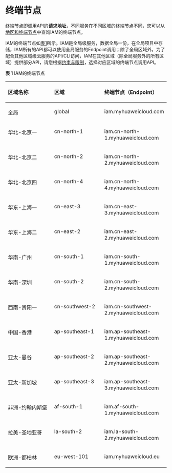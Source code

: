 # 终端节点<a name="iam_01_0004"></a>

终端节点即调用API的**请求地址**，不同服务在不同区域的终端节点不同，您可以从[地区和终端节点](https://developer.huaweicloud.com/endpoint?IAM)中查询IAM的终端节点。

IAM的终端节点如[表1](#table11618183414370)所示。IAM是全局级服务，数据全局一份，在全局项目中存储，IAM所有的API都可以使用全局服务的Endpoint调用；除了全局区域外，为了配合其他区域级云服务的API/CLI访问，IAM在其他区域（除全局服务外的所有区域）提供部分API，请您根据[约束与限制](约束与限制.md)，选择对应区域的终端节点调用API。

**表 1**  IAM的终端节点

<a name="table11618183414370"></a>
<table><thead align="left"><tr id="row1461814345375"><th class="cellrowborder" valign="top" width="33.33333333333333%" id="mcps1.2.4.1.1"><p id="p14618534163714"><a name="p14618534163714"></a><a name="p14618534163714"></a>区域名称</p>
</th>
<th class="cellrowborder" valign="top" width="33.33333333333333%" id="mcps1.2.4.1.2"><p id="p6618163423719"><a name="p6618163423719"></a><a name="p6618163423719"></a>区域</p>
</th>
<th class="cellrowborder" valign="top" width="33.33333333333333%" id="mcps1.2.4.1.3"><p id="p16182341375"><a name="p16182341375"></a><a name="p16182341375"></a>终端节点（Endpoint）</p>
</th>
</tr>
</thead>
<tbody><tr id="row9619113415378"><td class="cellrowborder" valign="top" width="33.33333333333333%" headers="mcps1.2.4.1.1 "><p id="p994412334327"><a name="p994412334327"></a><a name="p994412334327"></a>全局</p>
</td>
<td class="cellrowborder" valign="top" width="33.33333333333333%" headers="mcps1.2.4.1.2 "><p id="p19574154011329"><a name="p19574154011329"></a><a name="p19574154011329"></a>global</p>
</td>
<td class="cellrowborder" valign="top" width="33.33333333333333%" headers="mcps1.2.4.1.3 "><p id="p31431347153217"><a name="p31431347153217"></a><a name="p31431347153217"></a>iam.myhuaweicloud.com</p>
</td>
</tr>
<tr id="row12619123413715"><td class="cellrowborder" valign="top" width="33.33333333333333%" headers="mcps1.2.4.1.1 "><p id="p594413339325"><a name="p594413339325"></a><a name="p594413339325"></a>华北-北京一</p>
</td>
<td class="cellrowborder" valign="top" width="33.33333333333333%" headers="mcps1.2.4.1.2 "><p id="p1657410408328"><a name="p1657410408328"></a><a name="p1657410408328"></a>cn-north-1</p>
</td>
<td class="cellrowborder" valign="top" width="33.33333333333333%" headers="mcps1.2.4.1.3 "><p id="p20143847123218"><a name="p20143847123218"></a><a name="p20143847123218"></a>iam.cn-north-1.myhuaweicloud.com</p>
</td>
</tr>
<tr id="row16619173411373"><td class="cellrowborder" valign="top" width="33.33333333333333%" headers="mcps1.2.4.1.1 "><p id="p14944143313216"><a name="p14944143313216"></a><a name="p14944143313216"></a>华北-北京二</p>
</td>
<td class="cellrowborder" valign="top" width="33.33333333333333%" headers="mcps1.2.4.1.2 "><p id="p1457474010329"><a name="p1457474010329"></a><a name="p1457474010329"></a>cn-north-2</p>
</td>
<td class="cellrowborder" valign="top" width="33.33333333333333%" headers="mcps1.2.4.1.3 "><p id="p8143647163217"><a name="p8143647163217"></a><a name="p8143647163217"></a>iam.cn-north-2.myhuaweicloud.com</p>
</td>
</tr>
<tr id="row561993493718"><td class="cellrowborder" valign="top" width="33.33333333333333%" headers="mcps1.2.4.1.1 "><p id="p89441633163214"><a name="p89441633163214"></a><a name="p89441633163214"></a>华北-北京四</p>
</td>
<td class="cellrowborder" valign="top" width="33.33333333333333%" headers="mcps1.2.4.1.2 "><p id="p14574114063215"><a name="p14574114063215"></a><a name="p14574114063215"></a>cn-north-4</p>
</td>
<td class="cellrowborder" valign="top" width="33.33333333333333%" headers="mcps1.2.4.1.3 "><p id="p12143174717329"><a name="p12143174717329"></a><a name="p12143174717329"></a>iam.cn-north-4.myhuaweicloud.com</p>
</td>
</tr>
<tr id="row19620103413371"><td class="cellrowborder" valign="top" width="33.33333333333333%" headers="mcps1.2.4.1.1 "><p id="p89441733163210"><a name="p89441733163210"></a><a name="p89441733163210"></a>华东-上海一</p>
</td>
<td class="cellrowborder" valign="top" width="33.33333333333333%" headers="mcps1.2.4.1.2 "><p id="p1574174013321"><a name="p1574174013321"></a><a name="p1574174013321"></a>cn-east-3</p>
</td>
<td class="cellrowborder" valign="top" width="33.33333333333333%" headers="mcps1.2.4.1.3 "><p id="p3143194753217"><a name="p3143194753217"></a><a name="p3143194753217"></a>iam.cn-east-3.myhuaweicloud.com</p>
</td>
</tr>
<tr id="row562083416378"><td class="cellrowborder" valign="top" width="33.33333333333333%" headers="mcps1.2.4.1.1 "><p id="p2094417334324"><a name="p2094417334324"></a><a name="p2094417334324"></a>华东-上海二</p>
</td>
<td class="cellrowborder" valign="top" width="33.33333333333333%" headers="mcps1.2.4.1.2 "><p id="p9574540133219"><a name="p9574540133219"></a><a name="p9574540133219"></a>cn-east-2</p>
</td>
<td class="cellrowborder" valign="top" width="33.33333333333333%" headers="mcps1.2.4.1.3 "><p id="p1714344743216"><a name="p1714344743216"></a><a name="p1714344743216"></a>iam.cn-east-2.myhuaweicloud.com</p>
</td>
</tr>
<tr id="row17620173415379"><td class="cellrowborder" valign="top" width="33.33333333333333%" headers="mcps1.2.4.1.1 "><p id="p16944733123212"><a name="p16944733123212"></a><a name="p16944733123212"></a>华南-广州</p>
</td>
<td class="cellrowborder" valign="top" width="33.33333333333333%" headers="mcps1.2.4.1.2 "><p id="p057424014329"><a name="p057424014329"></a><a name="p057424014329"></a>cn-south-1</p>
</td>
<td class="cellrowborder" valign="top" width="33.33333333333333%" headers="mcps1.2.4.1.3 "><p id="p414314476325"><a name="p414314476325"></a><a name="p414314476325"></a>iam.cn-south-1.myhuaweicloud.com</p>
</td>
</tr>
<tr id="row1162043412371"><td class="cellrowborder" valign="top" width="33.33333333333333%" headers="mcps1.2.4.1.1 "><p id="p149448338323"><a name="p149448338323"></a><a name="p149448338323"></a>华南-深圳</p>
</td>
<td class="cellrowborder" valign="top" width="33.33333333333333%" headers="mcps1.2.4.1.2 "><p id="p125741640163211"><a name="p125741640163211"></a><a name="p125741640163211"></a>cn-south-2</p>
</td>
<td class="cellrowborder" valign="top" width="33.33333333333333%" headers="mcps1.2.4.1.3 "><p id="p114314763211"><a name="p114314763211"></a><a name="p114314763211"></a>iam.cn-south-2.myhuaweicloud.com</p>
</td>
</tr>
<tr id="row1162163414379"><td class="cellrowborder" valign="top" width="33.33333333333333%" headers="mcps1.2.4.1.1 "><p id="p139441233173213"><a name="p139441233173213"></a><a name="p139441233173213"></a>西南-贵阳一</p>
</td>
<td class="cellrowborder" valign="top" width="33.33333333333333%" headers="mcps1.2.4.1.2 "><p id="p11574540123216"><a name="p11574540123216"></a><a name="p11574540123216"></a>cn-southwest-2</p>
</td>
<td class="cellrowborder" valign="top" width="33.33333333333333%" headers="mcps1.2.4.1.3 "><p id="p3143184733218"><a name="p3143184733218"></a><a name="p3143184733218"></a>iam.cn-southwest-2.myhuaweicloud.com</p>
</td>
</tr>
<tr id="row94168591322"><td class="cellrowborder" valign="top" width="33.33333333333333%" headers="mcps1.2.4.1.1 "><p id="p14642510333"><a name="p14642510333"></a><a name="p14642510333"></a>中国-香港</p>
</td>
<td class="cellrowborder" valign="top" width="33.33333333333333%" headers="mcps1.2.4.1.2 "><p id="p1212349193319"><a name="p1212349193319"></a><a name="p1212349193319"></a>ap-southeast-1</p>
</td>
<td class="cellrowborder" valign="top" width="33.33333333333333%" headers="mcps1.2.4.1.3 "><p id="p14352813163315"><a name="p14352813163315"></a><a name="p14352813163315"></a>iam.ap-southeast-1.myhuaweicloud.com</p>
</td>
</tr>
<tr id="row6789659173214"><td class="cellrowborder" valign="top" width="33.33333333333333%" headers="mcps1.2.4.1.1 "><p id="p18641055335"><a name="p18641055335"></a><a name="p18641055335"></a>亚太-曼谷</p>
</td>
<td class="cellrowborder" valign="top" width="33.33333333333333%" headers="mcps1.2.4.1.2 "><p id="p101235917337"><a name="p101235917337"></a><a name="p101235917337"></a>ap-southeast-2</p>
</td>
<td class="cellrowborder" valign="top" width="33.33333333333333%" headers="mcps1.2.4.1.3 "><p id="p123521413153312"><a name="p123521413153312"></a><a name="p123521413153312"></a>iam.ap-southeast-2.myhuaweicloud.com</p>
</td>
</tr>
<tr id="row9141101335"><td class="cellrowborder" valign="top" width="33.33333333333333%" headers="mcps1.2.4.1.1 "><p id="p186412563315"><a name="p186412563315"></a><a name="p186412563315"></a>亚太-新加坡</p>
</td>
<td class="cellrowborder" valign="top" width="33.33333333333333%" headers="mcps1.2.4.1.2 "><p id="p912316973316"><a name="p912316973316"></a><a name="p912316973316"></a>ap-southeast-3</p>
</td>
<td class="cellrowborder" valign="top" width="33.33333333333333%" headers="mcps1.2.4.1.3 "><p id="p7352151313316"><a name="p7352151313316"></a><a name="p7352151313316"></a>iam.ap-southeast-3.myhuaweicloud.com</p>
</td>
</tr>
<tr id="row1851680193311"><td class="cellrowborder" valign="top" width="33.33333333333333%" headers="mcps1.2.4.1.1 "><p id="p1864359332"><a name="p1864359332"></a><a name="p1864359332"></a>非洲-约翰内斯堡</p>
</td>
<td class="cellrowborder" valign="top" width="33.33333333333333%" headers="mcps1.2.4.1.2 "><p id="p1012315916334"><a name="p1012315916334"></a><a name="p1012315916334"></a>af-south-1</p>
</td>
<td class="cellrowborder" valign="top" width="33.33333333333333%" headers="mcps1.2.4.1.3 "><p id="p535271317336"><a name="p535271317336"></a><a name="p535271317336"></a>iam.af-south-1.myhuaweicloud.com</p>
</td>
</tr>
<tr id="row4890412154613"><td class="cellrowborder" valign="top" width="33.33333333333333%" headers="mcps1.2.4.1.1 "><p id="p138907124468"><a name="p138907124468"></a><a name="p138907124468"></a>拉美-圣地亚哥</p>
</td>
<td class="cellrowborder" valign="top" width="33.33333333333333%" headers="mcps1.2.4.1.2 "><p id="p489001218469"><a name="p489001218469"></a><a name="p489001218469"></a>la-south-2</p>
</td>
<td class="cellrowborder" valign="top" width="33.33333333333333%" headers="mcps1.2.4.1.3 "><p id="p11891181212463"><a name="p11891181212463"></a><a name="p11891181212463"></a>iam.la-south-2.myhuaweicloud.com</p>
</td>
</tr>
<tr id="row770414175113"><td class="cellrowborder" valign="top" width="33.33333333333333%" headers="mcps1.2.4.1.1 "><p id="p207041519511"><a name="p207041519511"></a><a name="p207041519511"></a>欧洲-都柏林</p>
</td>
<td class="cellrowborder" valign="top" width="33.33333333333333%" headers="mcps1.2.4.1.2 "><p id="p1570491165115"><a name="p1570491165115"></a><a name="p1570491165115"></a>eu-west-101</p>
</td>
<td class="cellrowborder" valign="top" width="33.33333333333333%" headers="mcps1.2.4.1.3 "><p id="p6704116515"><a name="p6704116515"></a><a name="p6704116515"></a>iam.myhuaweicloud.eu</p>
</td>
</tr>
</tbody>
</table>

